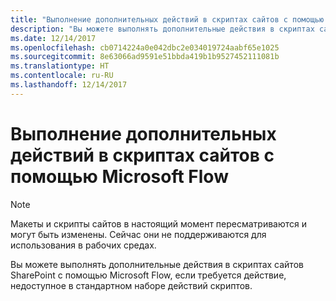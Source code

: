 ```yaml
---
title: "Выполнение дополнительных действий в скриптах сайтов с помощью Microsoft Flow"
description: "Вы можете выполнять дополнительные действия в скриптах сайтов SharePoint с помощью Microsoft Flow, если требуется действие, недоступное в стандартном наборе действий скриптов."
ms.date: 12/14/2017
ms.openlocfilehash: cb0714224a0e042dbc2e034019724aabf65e1025
ms.sourcegitcommit: 8e63066ad9591e51bbda419b1b9527452111081b
ms.translationtype: HT
ms.contentlocale: ru-RU
ms.lasthandoff: 12/14/2017
---
```

# <a name="running-custom-site-script-actions-using-microsoft-flow"></a>Выполнение дополнительных действий в скриптах сайтов с помощью Microsoft Flow

> [!NOTE]
> Макеты и скрипты сайтов в настоящий момент пересматриваются и могут быть изменены. Сейчас они не поддерживаются для использования в рабочих средах.

Вы можете выполнять дополнительные действия в скриптах сайтов SharePoint с помощью Microsoft Flow, если требуется действие, недоступное в стандартном наборе действий скриптов.

